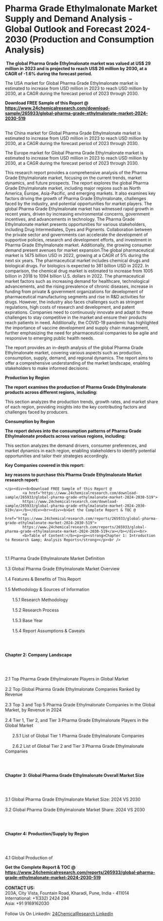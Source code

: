 <h1>Pharma Grade Ethylmalonate Market Supply and Demand Analysis - Global Outlook and Forecast 2024-2030 (Production and Consumption Analysis)</h1><p><strong> The global Pharma Grade Ethylmalonate market was valued at US$ 29 million in 2023 and is projected to reach US$ 26 million by 2030, at a CAGR of -1.6% during the forecast period. </strong></p><p>
</p><p>The USA market for Global Pharma Grade Ethylmalonate market is estimated to increase from USD million in 2023 to reach USD million by 2030, at a CAGR during the forecast period of 2023 through 2030.</p><div><b>Download FREE Sample of this Report @ 
            <a href="https://www.24chemicalresearch.com/download-sample/265933/global-pharma-grade-ethylmalonate-market-2024-2030-519">
            https://www.24chemicalresearch.com/download-sample/265933/global-pharma-grade-ethylmalonate-market-2024-2030-519</a></b></div><br><p>
</p><p>The China market for Global Pharma Grade Ethylmalonate market is estimated to increase from USD million in 2023 to reach USD million by 2030, at a CAGR during the forecast period of 2023 through 2030.</p><p>
</p><p>The Europe market for Global Pharma Grade Ethylmalonate market is estimated to increase from USD million in 2023 to reach USD million by 2030, at a CAGR during the forecast period of 2023 through 2030.</p><p>
</p><p>This research report provides a comprehensive analysis of the Pharma Grade Ethylmalonate market, focusing on the current trends, market dynamics, and future prospects. The report explores the global Pharma Grade Ethylmalonate market, including major regions such as North America, Europe, Asia-Pacific, and emerging markets. It also examines key factors driving the growth of Pharma Grade Ethylmalonate, challenges faced by the industry, and potential opportunities for market players. The global Pharma Grade Ethylmalonate market has witnessed rapid growth in recent years, driven by increasing environmental concerns, government incentives, and advancements in technology. The Pharma Grade Ethylmalonate market presents opportunities for various stakeholders, including Drug Intermediates, Dyes and Pigments. Collaboration between the private sector and governments can accelerate the development of supportive policies, research and development efforts, and investment in Pharma Grade Ethylmalonate market. Additionally, the growing consumer demand present avenues for market expansion.The global pharmaceutical market is 1475 billion USD in 2022, growing at a CAGR of 5% during the next six years. The pharmaceutical market includes chemical drugs and biological drugs. For biologics is expected to 381 billion USD in 2022. In comparison, the chemical drug market is estimated to increase from 1005 billion in 2018 to 1094 billion U.S. dollars in 2022. The pharmaceutical market factors such as increasing demand for healthcare, technological advancements, and the rising prevalence of chronic diseases, increase in funding from private &amp; government organizations for development of pharmaceutical manufacturing segments and rise in R&amp;D activities for drugs. However, the industry also faces challenges such as stringent regulations, high costs of research and development, and patent expirations. Companies need to continuously innovate and adapt to these challenges to stay competitive in the market and ensure their products reach patients in need. Additionally, the COVID-19 pandemic has highlighted the importance of vaccine development and supply chain management, further emphasizing the need for pharmaceutical companies to be agile and responsive to emerging public health needs.</p><p>
</p><p>The report provides an in-depth analysis of the global Pharma Grade Ethylmalonate market, covering various aspects such as production, consumption, supply, demand, and regional dynamics. The report aims to offer a comprehensive understanding of the market landscape, enabling stakeholders to make informed decisions.</p><p>
</p><p><strong>Production by Region</strong></p><p>
</p><p><strong>The report examines the production of Pharma Grade Ethylmalonate products across different regions, including:</strong></p><p>
</p><p>
</p><p>This section analyzes the production trends, growth rates, and market share of each region, providing insights into the key contributing factors and challenges faced by producers.</p><p>
</p><p><strong>Consumption by Region</strong></p><p>
</p><p><strong>The report delves into the consumption patterns of Pharma Grade Ethylmalonate products across various regions, including:</strong></p><p>
</p><p>
	</p><p>
</p><p>This section analyzes the demand drivers, consumer preferences, and market dynamics in each region, enabling stakeholders to identify potential opportunities and tailor their strategies accordingly.</p><p>
<strong>Key Companies covered in this report:</strong></p><p>
</p><p>
</p><p><strong>key reasons to purchase this Pharma Grade Ethylmalonate Market research report:</strong></p><p>

	</p><div><b>Download FREE Sample of this Report @ 
            <a href="https://www.24chemicalresearch.com/download-sample/265933/global-pharma-grade-ethylmalonate-market-2024-2030-519">
            https://www.24chemicalresearch.com/download-sample/265933/global-pharma-grade-ethylmalonate-market-2024-2030-519</a></b></div><br><div><b>Get the Complete Report & TOC @ 
            <a href="https://www.24chemicalresearch.com/reports/265933/global-pharma-grade-ethylmalonate-market-2024-2030-519">
            https://www.24chemicalresearch.com/reports/265933/global-pharma-grade-ethylmalonate-market-2024-2030-519</a></b></div><br>
            <b>Table of Content:</b><p><p><strong>Chapter 1: Introduction to Research &amp; Analysis Reports</strong></p><br />
<br />
<p>1.1 Pharma Grade Ethylmalonate  Market Definition<br /><br />
1.3 Global Pharma Grade Ethylmalonate  Market Overview<br /><br />
1.4 Features &amp; Benefits of This Report<br /><br />
1.5 Methodology &amp; Sources of Information<br /><br />
&nbsp;&nbsp;&nbsp;&nbsp;&nbsp; 1.5.1 Research Methodology<br /><br />
&nbsp;&nbsp;&nbsp;&nbsp;&nbsp; 1.5.2 Research Process<br /><br />
&nbsp;&nbsp;&nbsp;&nbsp;&nbsp; 1.5.3 Base Year<br /><br />
&nbsp;&nbsp;&nbsp;&nbsp;&nbsp; 1.5.4 Report Assumptions &amp; Caveats</p><br />
<br />
<p><strong>Chapter 2: Company Landscape</strong></p><br />
<br />
<p>2.1 Top Pharma Grade Ethylmalonate  Players in Global Market<br /><br />
2.2 Top Global Pharma Grade Ethylmalonate  Companies Ranked by Revenue<br /><br />
2.3 Top 3 and Top 5 Pharma Grade Ethylmalonate  Companies in the Global Market, by Revenue in 2024<br /><br />
2.4 Tier 1, Tier 2, and Tier 3 Pharma Grade Ethylmalonate  Players in the Global Market<br /><br />
&nbsp;&nbsp;&nbsp;&nbsp;&nbsp; 2.5.1 List of Global Tier 1 Pharma Grade Ethylmalonate  Companies<br /><br />
&nbsp;&nbsp;&nbsp;&nbsp;&nbsp; 2.6.2 List of Global Tier 2 and Tier 3 Pharma Grade Ethylmalonate  Companies</p><br />
<br />
<p><strong>Chapter 3: Global Pharma Grade Ethylmalonate  Overall Market Size</strong></p><br />
<br />
<p>3.1 Global Pharma Grade Ethylmalonate  Market Size: 2024 VS 2030<br /><br />
3.2 Global Pharma Grade Ethylmalonate  Market Share: 2024 VS 2030</p><br />
<br />
<p><strong>Chapter 4: Production/Supply by Region</strong></p><br />
<br />
<p>4.1 Global Production of </p><div><b>Get the Complete Report & TOC @ 
            <a href="https://www.24chemicalresearch.com/reports/265933/global-pharma-grade-ethylmalonate-market-2024-2030-519">
            https://www.24chemicalresearch.com/reports/265933/global-pharma-grade-ethylmalonate-market-2024-2030-519</a></b></div><br><b>CONTACT US:</b><br>
            203A, City Vista, Fountain Road, Kharadi, Pune, India - 411014<br>
            International: +1(332) 2424 294<br>
            Asia: +91 9169162030 <br><br>
            Follow Us On LinkedIn: <a href="https://www.linkedin.com/company/24chemicalresearch/">24ChemicalResearch LinkedIn</a>